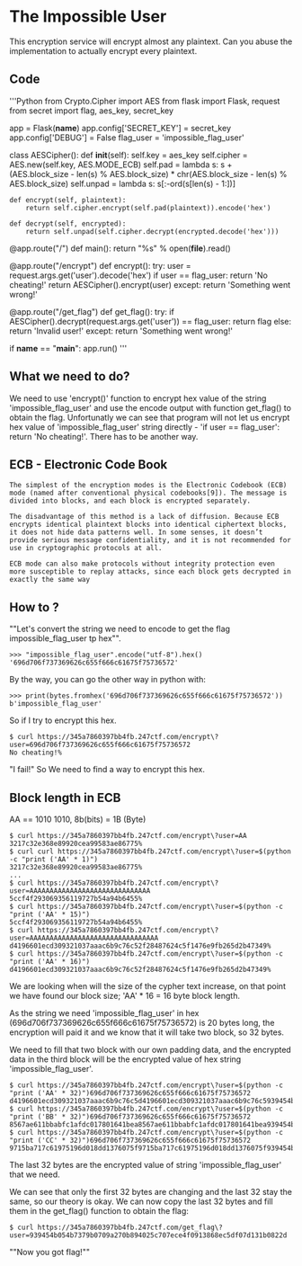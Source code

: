 #               The Impossible User

This encryption service will encrypt almost any plaintext. Can you abuse the implementation
to actually encrypt every plaintext.

## Code
'''Python
from Crypto.Cipher import AES
from flask import Flask, request
from secret import flag, aes_key, secret_key

app = Flask(__name__)
app.config['SECRET_KEY'] = secret_key
app.config['DEBUG'] = False
flag_user = 'impossible_flag_user'

class AESCipher():
    def __init__(self):
        self.key = aes_key
        self.cipher = AES.new(self.key, AES.MODE_ECB)
        self.pad = lambda s: s + (AES.block_size - len(s) % AES.block_size) * chr(AES.block_size - len(s) % AES.block_size)
        self.unpad = lambda s: s[:-ord(s[len(s) - 1:])]

    def encrypt(self, plaintext):
        return self.cipher.encrypt(self.pad(plaintext)).encode('hex')

    def decrypt(self, encrypted):
        return self.unpad(self.cipher.decrypt(encrypted.decode('hex')))

@app.route("/")
def main():
    return "%s" % open(__file__).read()

@app.route("/encrypt")
def encrypt():
    try:
        user = request.args.get('user').decode('hex')
        if user == flag_user:
            return 'No cheating!'
        return AESCipher().encrypt(user)
    except:
        return 'Something went wrong!'

@app.route("/get_flag")
def get_flag():
    try:
        if AESCipher().decrypt(request.args.get('user')) == flag_user:
            return flag
        else:
            return 'Invalid user!'
    except:
        return 'Something went wrong!'

if __name__ == "__main__":
  app.run()
'''

## What we need to do?
   We need to use 'encrypt()' function to encrypt hex value of the string 'impossible_flag_user' and use the encode output with function get_flag() to obtain the flag. Unfortunatly we can see that program will not let us encrypt hex value of 'impossible_flag_user' string directly - 'if user == flag_user': return 'No cheating!'. There has to be another way.

## ECB - Electronic Code Book
    The simplest of the encryption modes is the Electronic Codebook (ECB) mode (named after conventional physical codebooks[9]). The message is divided into blocks, and each block is encrypted separately.

    The disadvantage of this method is a lack of diffusion. Because ECB encrypts identical plaintext blocks into identical ciphertext blocks, it does not hide data patterns well. In some senses, it doesn’t provide serious message confidentiality, and it is not recommended for use in cryptographic protocols at all.

    ECB mode can also make protocols without integrity protection even more susceptible to replay attacks, since each block gets decrypted in exactly the same way

## How to ?

""Let's convert the string we need to encode to get the flag impossible_flag_user tp hex"".
    
    >>> "impossible_flag_user".encode("utf-8").hex()
    '696d706f737369626c655f666c61675f75736572'

By the way, you can go the other way in python with:

    >>> print(bytes.fromhex('696d706f737369626c655f666c61675f75736572'))
    b'impossible_flag_user'

So if I try to encrypt this hex.

    $ curl https://345a7860397bb4fb.247ctf.com/encrypt\?user=696d706f737369626c655f666c61675f75736572
    No cheating!%

"I fail!"
So We need to find a way to encrypt this hex.

## Block length in ECB
AA == 1010 1010, 8b(bits) = 1B (Byte)

    $ curl https://345a7860397bb4fb.247ctf.com/encrypt\?user=AA
    3217c32e368e89920cea99583ae86775%
    $ curl curl https://345a7860397bb4fb.247ctf.com/encrypt\?user=$(python -c "print ('AA' * 1)")
    3217c32e368e89920cea99583ae86775%
    ...
    $ curl https://345a7860397bb4fb.247ctf.com/encrypt\?user=AAAAAAAAAAAAAAAAAAAAAAAAAAAAAA
    5ccf4f293069356119727b54a94b6455%
    $ curl https://345a7860397bb4fb.247ctf.com/encrypt\?user=$(python -c "print ('AA' * 15)")
    5ccf4f293069356119727b54a94b6455%
    $ curl https://345a7860397bb4fb.247ctf.com/encrypt\?user=AAAAAAAAAAAAAAAAAAAAAAAAAAAAAAAA
    d4196601ecd309321037aaac6b9c76c52f28487624c5f1476e9fb265d2b47349%
    $ curl https://345a7860397bb4fb.247ctf.com/encrypt\?user=$(python -c "print ('AA' * 16)")
    d4196601ecd309321037aaac6b9c76c52f28487624c5f1476e9fb265d2b47349%


We are looking when will the size of the cypher text increase, on that point we have
found our block size;
'AA' * 16 = 16 byte block length.

As the string we need 'impossible_flag_user' in hex (696d706f737369626c655f666c61675f75736572) is 20 bytes long, the encryption will paid it and we know that it will take two block, so 32 bytes.

We need to fill that two block with our own padding data, and the encrypted data in the third block will be the encrypted value of hex string 'impossible_flag_user'.

    $ curl https://345a7860397bb4fb.247ctf.com/encrypt\?user=$(python -c "print ('AA' * 32)")696d706f737369626c655f666c61675f75736572
    d4196601ecd309321037aaac6b9c76c5d4196601ecd309321037aaac6b9c76c5939454b054b7379b0709a270b894025c707ece4f0913868ec5df07d131b0822d%
    $ curl https://345a7860397bb4fb.247ctf.com/encrypt\?user=$(python -c "print ('BB' * 32)")696d706f737369626c655f666c61675f75736572
    8567ae611bbabfc1afdc017801641bea8567ae611bbabfc1afdc017801641bea939454b054b7379b0709a270b894025c707ece4f0913868ec5df07d131b0822d%
    $ curl https://345a7860397bb4fb.247ctf.com/encrypt\?user=$(python -c "print ('CC' * 32)")696d706f737369626c655f666c61675f75736572
    9715ba717c61975196d018dd1376075f9715ba717c61975196d018dd1376075f939454b054b7379b0709a270b894025c707ece4f0913868ec5df07d131b0822d%

The last 32 bytes are the encrypted value of string 'impossible_flag_user' that we need.

We can see that only the first 32 bytes are changing and the last 32 stay the same, so our theory is okay. We can now copy the last 32 bytes and fill them in the get_flag() function to obtain the flag:

    $ curl https://345a7860397bb4fb.247ctf.com/get_flag\?user=939454b054b7379b0709a270b894025c707ece4f0913868ec5df07d131b0822d

""Now you got flag!""
